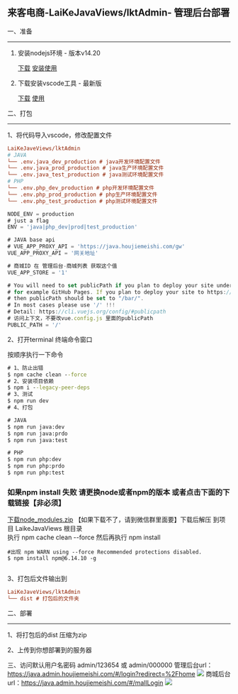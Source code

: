 ## 来客电商-LaiKeJavaViews/lktAdmin- 管理后台部署 

一、准备

------

1. 安装nodejs环境  - 版本v14.20

   [下载](http://nodejs.cn/) [安装](https://www.runoob.com/nodejs/nodejs-install-setup.html)[使用](http://nodejs.cn/learn/)

2. 下载安装vscode工具 - 最新版

   [下载](https://code.visualstudio.com/) [使用](https://code.visualstudio.com/docs)


 
二、打包

-------

1、将代码导入vscode，修改配置文件



```ini
LaiKeJaveViews/lktAdmin 
# JAVA
└── .env.java_dev_production # java开发环境配置文件
└── .env.java_prod_production # java生产环境配置文件
└── .env.java_test_production # java测试环境配置文件
# PHP
└── .env.php_dev_production # php开发环境配置文件
└── .env.php_prod_production # php生产环境配置文件
└── .env.php_test_production # php测试环境配置文件
```

```javascript
NODE_ENV = production
# just a flag
ENV = 'java|php_dev|prod|test_production'

# JAVA base api
# VUE_APP_PROXY_API = 'https://java.houjiemeishi.com/gw'
VUE_APP_PROXY_API = '网关地址'

# 商城ID 在 管理后台-商城列表 获取这个值
VUE_APP_STORE = '1'

# You will need to set publicPath if you plan to deploy your site under a sub path,
# for example GitHub Pages. If you plan to deploy your site to https://foo.github.io/bar/,
# then publicPath should be set to "/bar/".
# In most cases please use '/' !!!
# Detail: https://cli.vuejs.org/config/#publicpath
# 访问上下文，不要改vue.config.js 里面的publicPath
PUBLIC_PATH = '/'
```


2、打开terminal 终端命令窗口

按顺序执行一下命令

```cmd
# 1、防止出错
$ npm cache clean --force
# 2、安装项目依赖
$ npm i --legacy-peer-deps
# 3、测试
$ npm run dev
# 4、打包

# JAVA
$ npm run java:dev
$ npm run java:prdo
$ npm run java:test

# PHP
$ npm run php:dev
$ npm run php:prdo
$ npm run php:test

```

   
### 如果npm install 失败 请更换node或者npm的版本 或者点击下面的下载链接【非必须】

[下载node_modules.zip](http://java.laiketui.net/node_modules.zip) 【如果下载不了，请到微信群里面要】下载后解压 到项目 LaikeJavaViews  根目录  
执行 npm cache clean --force 
然后再执行 npm install

```shell
#出现 npm WARN using --force Recommended protections disabled.
$ npm install npm@6.14.10 -g


```

3、打包后文件输出到

```ini
LaiKeJaveViews/lktAdmin
└── dist # 打包后的文件夹
```


二、部署

-------

1、将打包后的dist 压缩为zip

2、上传到你想部署到的服务器

三、访问默认用户名密码 admin/123654 或 admin/000000
管理后台url：https://java.admin.houjiemeishi.com/#/login?redirect=%2Fhome
![](https://www.showdoc.com.cn/server/api/attachment/visitFile?sign=5e54d195b6f2d6865769e8fb53a4e93d&file=file.png)
商城后台url：https://java.admin.houjiemeishi.com/#/mallLogin
![](https://www.showdoc.com.cn/server/api/attachment/visitFile?sign=89c2ace7c139bc2e14b5fb703e032eff&file=file.png)
